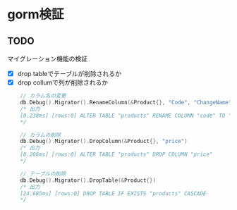 # gorm検証

## TODO

マイグレーション機能の検証

- [x] drop tableでテーブルが削除されるか
- [x] drop collumで列が削除されるか

```go
	// カラム名の変更
	db.Debug().Migrator().RenameColumn(&Product{}, "Code", "ChangeName")
	/* 出力
	[0.238ms] [rows:0] ALTER TABLE "products" RENAME COLUMN "code" TO "ChangeName"
	*/

	// カラムの削除
	db.Debug().Migrator().DropColumn(&Product{}, "price")
	/* 出力
	[0.206ms] [rows:0] ALTER TABLE "products" DROP COLUMN "price"
	*/

	// テーブルの削除
	db.Debug().Migrator().DropTable(&Product{})
	/* 出力
	[24.685ms] [rows:0] DROP TABLE IF EXISTS "products" CASCADE
	*/
```
